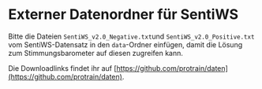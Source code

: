 # Externer Datenordner für SentiWS

Bitte die Dateien `SentiWS_v2.0_Negative.txt`und  `SentiWS_v2.0_Positive.txt` vom SentiWS-Datensatz in den `data`-Ordner einfügen, damit die Lösung zum Stimmungsbarometer auf diesen zugreifen kann.

Die Downloadlinks findet ihr auf [https://github.com/protrain/daten](https://github.com/protrain/daten).
